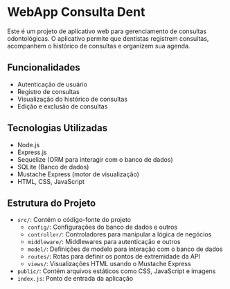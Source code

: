 # WebApp Consulta Dent

Este é um projeto de aplicativo web para gerenciamento de consultas odontológicas. O aplicativo permite que dentistas registrem consultas, acompanhem o histórico de consultas e organizem sua agenda.

## Funcionalidades

- Autenticação de usuário
- Registro de consultas
- Visualização do histórico de consultas
- Edição e exclusão de consultas

## Tecnologias Utilizadas

- Node.js
- Express.js
- Sequelize (ORM para interagir com o banco de dados)
- SQLite (Banco de dados)
- Mustache Express (motor de visualização)
- HTML, CSS, JavaScript

## Estrutura do Projeto

- `src/`: Contém o código-fonte do projeto
  - `config/`: Configurações do banco de dados e outros
  - `controller/`: Controladores para manipular a lógica de negócios
  - `middleware/`: Middlewares para autenticação e outros
  - `model/`: Definições de modelo para interação com o banco de dados
  - `routes/`: Rotas para definir os pontos de extremidade da API
  - `views/`: Visualizações HTML usando o Mustache Express
- `public/`: Contém arquivos estáticos como CSS, JavaScript e imagens
- `index.js`: Ponto de entrada da aplicação

